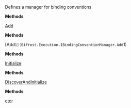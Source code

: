 Defines a manager for binding conventions

**Methods**

[Add](Bifrost.Execution.IBindingConventionManager.Add)


**Methods**

[Add``1](Bifrost.Execution.IBindingConventionManager.Add``1)


**Methods**

[Initialize](Bifrost.Execution.IBindingConventionManager.Initialize)


**Methods**

[DiscoverAndInitialize](Bifrost.Execution.IBindingConventionManager.DiscoverAndInitialize)


**Methods**

[ctor](Bifrost.Execution.BindingConventionManager.ctor)
